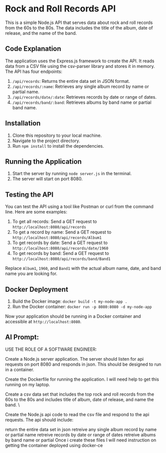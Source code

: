 # Rock and Roll Records API

This is a simple Node.js API that serves data about rock and roll records from the 60s to the 80s. The data includes the title of the album, date of release, and the name of the band.

## Code Explanation

The application uses the Express.js framework to create the API. It reads data from a CSV file using the csv-parser library and stores it in memory. The API has four endpoints:

1. `/api/records`: Returns the entire data set in JSON format.
2. `/api/records/:name`: Retrieves any single album record by name or partial name.
3. `/api/records/date/:date`: Retrieves records by date or range of dates.
4. `/api/records/band/:band`: Retrieves albums by band name or partial band name.

## Installation

1. Clone this repository to your local machine.
2. Navigate to the project directory.
3. Run `npm install` to install the dependencies.

## Running the Application

1. Start the server by running `node server.js` in the terminal.
2. The server will start on port 8080.

## Testing the API

You can test the API using a tool like Postman or curl from the command line. Here are some examples:

1. To get all records: Send a GET request to `http://localhost:8080/api/records`
2. To get a record by name: Send a GET request to `http://localhost:8080/api/records/Album1`
3. To get records by date: Send a GET request to `http://localhost:8080/api/records/date/1960`
4. To get records by band: Send a GET request to `http://localhost:8080/api/records/band/Band1`

Replace `Album1`, `1960`, and `Band1` with the actual album name, date, and band name you are looking for.

## Docker Deployment

1. Build the Docker image: `docker build -t my-node-app .`
2. Run the Docker container: `docker run -p 8080:8080 -d my-node-app`

Now your application should be running in a Docker container and accessible at `http://localhost:8080`.

## AI Prompt:
USE THE ROLE OF A SOFTWARE ENGINEER:

Create a Node.js server application. The server should listen for api requests on port 8080 and responds in json. This should be designed to run in a container.

Create the Dockerfile for running the application. I will need help to get this running on my laptop.

Create a csv data set that includes the top rock and roll records from the 60s to the 80s and includes title of album, date of release, and name the band. \

Create the Node.js api code to read the csv file and respond to the api requests. The api should include:

return the entire data set in json
retreive any single album record by name or partial name
retreive records by date or range of dates
retreive albums by band name or partial
Once i create these files I will need instruction on getting the container deployed using docker-ce